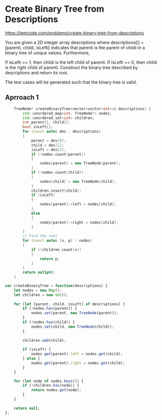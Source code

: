 # Create Binary Tree from Descriptions

https://leetcode.com/problems/create-binary-tree-from-descriptions

You are given a 2D integer array descriptions where descriptions[i] = [parenti, childi, isLefti] indicates that parenti is the parent of childi in a binary tree of unique values. Furthermore,

If isLefti == 1, then childi is the left child of parenti.
If isLefti == 0, then childi is the right child of parenti.
Construct the binary tree described by descriptions and return its root.

The test cases will be generated such that the binary tree is valid.


## Aprroach 1

``` C++
    TreeNode* createBinaryTree(vector<vector<int>>& descriptions) {
        std::unordered_map<int, TreeNode*> nodes;
        std::unordered_set<int> children;
        int parent{}, child{};
        bool isLeft{};
        for (const auto& des : descriptions)
        {
            parent = des[0];
            child = des[1];
            isLeft = des[2];
            if (!nodes.count(parent))
            {
                nodes[parent] = new TreeNode(parent);
            }
            if (!nodes.count(child))
            {
                nodes[child] = new TreeNode(child);
            }
            children.insert(child);
            if (isLeft)
            {
                nodes[parent]->left = nodes[child];
            }
            else 
            {
                nodes[parent]->right = nodes[child];
            }
        }
        // Find the root
        for (const auto& [v, p] : nodes)
        {
            if (!children.count(v))
            {
                return p;
            }
        }
        return nullptr;
    }
```

``` JavaScript
var createBinaryTree = function(descriptions) {
    let nodes = new Map();
    let children = new Set();
    
    for (let [parent, child, isLeft] of descriptions) {
        if (!nodes.has(parent)) {
            nodes.set(parent, new TreeNode(parent));
        }
        if (!nodes.has(child)) {
            nodes.set(child, new TreeNode(child));
        }
        
        children.add(child);
        
        if (isLeft) {
            nodes.get(parent).left = nodes.get(child);
        } else {
            nodes.get(parent).right = nodes.get(child);
        }
    }

    for (let node of nodes.keys()) {
        if (!children.has(node)) {
            return nodes.get(node);
        }
    }
    
    return null;
};
```

